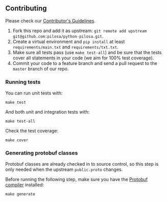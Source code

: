 ## Contributing

Please check our [Contributor's Guidelines](https://github.com/pilosa/pilosa/CONTRIBUTING.md).

1. Fork this repo and add it as upstream: `git remote add upstream git@github.com:pilosa/python-pilosa.git`.
2. Create a virtual environment and `pip install` at least `requirements/main.txt` and `requirements/txt.txt`.
2. Make sure all tests pass (use `make test-all`) and be sure that the tests cover all statements in your code (we aim for 100% test coverage).
3. Commit your code to a feature branch and send a pull request to the `master` branch of our repo.

### Running tests

You can run unit tests with:
```
make test
```

And both unit and integration tests with:
```
make test-all
```

Check the test coverage:
```
make cover
```

### Generating protobuf classes

Protobuf classes are already checked in to source control, so this step is only needed when the upstream `public.proto` changes.

Before running the following step, make sure you have the [Protobuf compiler](https://github.com/google/protobuf) installed:

```
make generate
```
